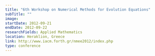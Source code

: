 ```yaml
---
title: "6th Workshop on Numerical Methods for Evolution Equations"
subTitle: ""
image:
startDate: 2012-09-21
endDate: 2012-09-22
researchFields: Applied Mathematics
location: Heraklion, Greece
link: http://www.iacm.forth.gr/nmee2012/index.php
type: conference
---
```

